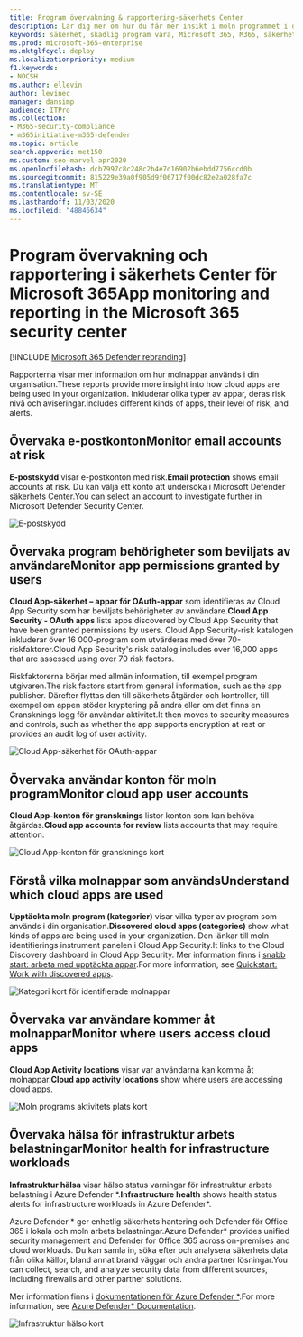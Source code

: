 ```yaml
---
title: Program övervakning & rapportering-säkerhets Center
description: Lär dig mer om hur du får mer insikt i moln programmet i din organisation. Inkluderar olika typer av appar, deras risk nivå och aviseringar.
keywords: säkerhet, skadlig program vara, Microsoft 365, M365, säkerhets Center, övervaka, rapport, appar
ms.prod: microsoft-365-enterprise
ms.mktglfcycl: deploy
ms.localizationpriority: medium
f1.keywords:
- NOCSH
ms.author: ellevin
author: levinec
manager: dansimp
audience: ITPro
ms.collection:
- M365-security-compliance
- m365initiative-m365-defender
ms.topic: article
search.appverid: met150
ms.custom: seo-marvel-apr2020
ms.openlocfilehash: dcb7997c8c248c2b4e7d16902b6ebdd7756ccd0b
ms.sourcegitcommit: 815229e39a0f905d9f06717f00dc82e2a028fa7c
ms.translationtype: MT
ms.contentlocale: sv-SE
ms.lasthandoff: 11/03/2020
ms.locfileid: "48846634"
---
```

# <a name="app-monitoring-and-reporting-in-the-microsoft-365-security-center"></a><span data-ttu-id="7d168-105">Program övervakning och rapportering i säkerhets Center för Microsoft 365</span><span class="sxs-lookup"><span data-stu-id="7d168-105">App monitoring and reporting in the Microsoft 365 security center</span></span>

[!INCLUDE [Microsoft 365 Defender rebranding](../includes/microsoft-defender.md)]


<span data-ttu-id="7d168-106">Rapporterna visar mer information om hur molnappar används i din organisation.</span><span class="sxs-lookup"><span data-stu-id="7d168-106">These reports provide more insight into how cloud apps are being used in your organization.</span></span> <span data-ttu-id="7d168-107">Inkluderar olika typer av appar, deras risk nivå och aviseringar.</span><span class="sxs-lookup"><span data-stu-id="7d168-107">Includes different kinds of apps, their level of risk, and alerts.</span></span>

## <a name="monitor-email-accounts-at-risk"></a><span data-ttu-id="7d168-108">Övervaka e-postkonton</span><span class="sxs-lookup"><span data-stu-id="7d168-108">Monitor email accounts at risk</span></span>

<span data-ttu-id="7d168-109">**E-postskydd** visar e-postkonton med risk.</span><span class="sxs-lookup"><span data-stu-id="7d168-109">**Email protection** shows email accounts at risk.</span></span> <span data-ttu-id="7d168-110">Du kan välja ett konto att undersöka i Microsoft Defender säkerhets Center.</span><span class="sxs-lookup"><span data-stu-id="7d168-110">You can select an account to investigate further in Microsoft Defender Security Center.</span></span>

![E-postskydd](../../media/email-protection.png)

## <a name="monitor-app-permissions-granted-by-users"></a><span data-ttu-id="7d168-112">Övervaka program behörigheter som beviljats av användare</span><span class="sxs-lookup"><span data-stu-id="7d168-112">Monitor app permissions granted by users</span></span>

<span data-ttu-id="7d168-113">**Cloud App-säkerhet – appar för OAuth-appar** som identifieras av Cloud App Security som har beviljats behörigheter av användare.</span><span class="sxs-lookup"><span data-stu-id="7d168-113">**Cloud App Security - OAuth apps** lists apps discovered by Cloud App Security that have been granted permissions by users.</span></span> <span data-ttu-id="7d168-114">Cloud App Security-risk katalogen inkluderar över 16 000-program som utvärderas med över 70-riskfaktorer.</span><span class="sxs-lookup"><span data-stu-id="7d168-114">Cloud App Security's risk catalog includes over 16,000 apps that are assessed using over 70 risk factors.</span></span>

<span data-ttu-id="7d168-115">Riskfaktorerna börjar med allmän information, till exempel program utgivaren.</span><span class="sxs-lookup"><span data-stu-id="7d168-115">The risk factors start from general information, such as the app publisher.</span></span> <span data-ttu-id="7d168-116">Därefter flyttas den till säkerhets åtgärder och kontroller, till exempel om appen stöder kryptering på andra eller om det finns en Gransknings logg för användar aktivitet.</span><span class="sxs-lookup"><span data-stu-id="7d168-116">It then moves to security measures and controls, such as whether the app supports encryption at rest or provides an audit log of user activity.</span></span>

![Cloud App-säkerhet för OAuth-appar](../../media/cloud-app-security-oauth-apps.png)

## <a name="monitor-cloud-app-user-accounts"></a><span data-ttu-id="7d168-118">Övervaka användar konton för moln program</span><span class="sxs-lookup"><span data-stu-id="7d168-118">Monitor cloud app user accounts</span></span>

<span data-ttu-id="7d168-119">**Cloud App-konton för gransknings** listor konton som kan behöva åtgärdas.</span><span class="sxs-lookup"><span data-stu-id="7d168-119">**Cloud app accounts for review** lists accounts that may require attention.</span></span>

![Cloud App-konton för gransknings kort](../../media/cloud-app-accounts-for-review.png)

## <a name="understand-which-cloud-apps-are-used"></a><span data-ttu-id="7d168-121">Förstå vilka molnappar som används</span><span class="sxs-lookup"><span data-stu-id="7d168-121">Understand which cloud apps are used</span></span>

<span data-ttu-id="7d168-122">**Upptäckta moln program (kategorier)** visar vilka typer av program som används i din organisation.</span><span class="sxs-lookup"><span data-stu-id="7d168-122">**Discovered cloud apps (categories)** show what kinds of apps are being used in your organization.</span></span> <span data-ttu-id="7d168-123">Den länkar till moln identifierings instrument panelen i Cloud App Security.</span><span class="sxs-lookup"><span data-stu-id="7d168-123">It links to the Cloud Discovery dashboard in Cloud App Security.</span></span> <span data-ttu-id="7d168-124">Mer information finns i [snabb start: arbeta med upptäckta appar](https://docs.microsoft.com/cloud-app-security/discovered-apps).</span><span class="sxs-lookup"><span data-stu-id="7d168-124">For more information, see [Quickstart: Work with discovered apps](https://docs.microsoft.com/cloud-app-security/discovered-apps).</span></span>  

![Kategori kort för identifierade molnappar](../../media/discovered-cloud-apps-categories.png)

## <a name="monitor-where-users-access-cloud-apps"></a><span data-ttu-id="7d168-126">Övervaka var användare kommer åt molnappar</span><span class="sxs-lookup"><span data-stu-id="7d168-126">Monitor where users access cloud apps</span></span>

<span data-ttu-id="7d168-127">**Cloud App Activity locations** visar var användarna kan komma åt molnappar.</span><span class="sxs-lookup"><span data-stu-id="7d168-127">**Cloud app activity locations** show where users are accessing cloud apps.</span></span>

![Moln programs aktivitets plats kort](../../media/cloud-app-activity-locations.png)

## <a name="monitor-health-for-infrastructure-workloads"></a><span data-ttu-id="7d168-129">Övervaka hälsa för infrastruktur arbets belastningar</span><span class="sxs-lookup"><span data-stu-id="7d168-129">Monitor health for infrastructure workloads</span></span>

<span data-ttu-id="7d168-130">**Infrastruktur hälsa** visar hälso status varningar för infrastruktur arbets belastning i Azure Defender \*.</span><span class="sxs-lookup"><span data-stu-id="7d168-130">**Infrastructure health** shows health status alerts for infrastructure workloads in Azure Defender\*.</span></span>

<span data-ttu-id="7d168-131">Azure Defender \* ger enhetlig säkerhets hantering och Defender för Office 365 i lokala och moln arbets belastningar.</span><span class="sxs-lookup"><span data-stu-id="7d168-131">Azure Defender\* provides unified security management and Defender for Office 365 across on-premises and cloud workloads.</span></span> <span data-ttu-id="7d168-132">Du kan samla in, söka efter och analysera säkerhets data från olika källor, bland annat brand väggar och andra partner lösningar.</span><span class="sxs-lookup"><span data-stu-id="7d168-132">You can collect, search, and analyze security data from different sources, including firewalls and other partner solutions.</span></span>

<span data-ttu-id="7d168-133">Mer information finns i [dokumentationen för Azure Defender \*](https://docs.microsoft.com/azure/security-center/).</span><span class="sxs-lookup"><span data-stu-id="7d168-133">For more information, see [Azure Defender\* Documentation](https://docs.microsoft.com/azure/security-center/).</span></span>

![Infrastruktur hälso kort](../../media/infrastructure-health.png)
